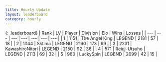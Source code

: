 ```yaml
---
title: Hourly Update
layout: leaderboard
category: hourly
---
```


{: .leaderboard}
| Rank | LV | Player | Division | Elo | Wins | Losses |
| --- | --- | --- | --- | --- | --- | --- |
| <span data-change="0">1</span> | 1151 | <span title="ID: 547162">The Angel King</span> | LEGEND | <span data-change="0">2181</span> | <span data-change="0">57</span> | <span data-change="0">18</span> |
| <span data-change="0">2</span> | 1044 | <span title="ID: 353063">Sktima</span> | LEGEND | <span data-change="0">2160</span> | <span data-change="0">173</span> | <span data-change="0">69</span> |
| <span data-change="0">3</span> | 2231 | <span title="ID: 164871">KawashiroNitori</span> | LEGEND | <span data-change="0">2150</span> | <span data-change="0">92</span> | <span data-change="0">36</span> |
| <span data-change="1">4</span> | 571 | <span title="ID: 335720">Reiuji Utsuho</span> | LEGEND | <span data-change="6">2113</span> | <span data-change="1">69</span> | <span data-change="0">32</span> |
| <span data-change="1">5</span> | 980 | <span title="ID: 498412">LuckySpin</span> | LEGEND | <span data-change="0">2099</span> | <span data-change="0">42</span> | <span data-change="0">15</span> |